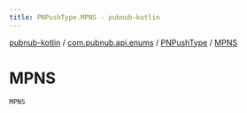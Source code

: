 ```yaml
---
title: PNPushType.MPNS - pubnub-kotlin
---
```


[pubnub-kotlin](../../index.html) / [com.pubnub.api.enums](../index.html) / [PNPushType](index.html) / [MPNS](./-m-p-n-s.html)

# MPNS

`MPNS`